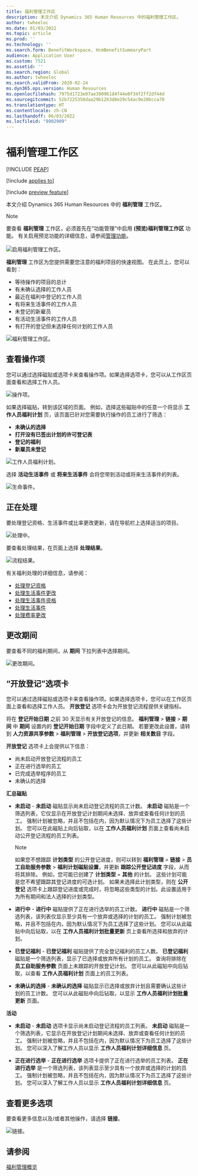 ```yaml
---
title: 福利管理工作区
description: 本文介绍 Dynamics 365 Human Resources 中的福利管理工作区。
author: twheeloc
ms.date: 01/03/2022
ms.topic: article
ms.prod: ''
ms.technology: ''
ms.search.form: BenefitWorkspace, HcmBenefitSummaryPart
audience: Application User
ms.custom: 7521
ms.assetid: ''
ms.search.region: Global
ms.author: twheeloc
ms.search.validFrom: 2020-02-24
ms.dyn365.ops.version: Human Resources
ms.openlocfilehash: 7975d1723e07ae390961d4f44e0f34f2ff2df44d
ms.sourcegitcommit: 52b7225350daa29b1263d8e29c54ac9e20bcca70
ms.translationtype: HT
ms.contentlocale: zh-CN
ms.lasthandoff: 06/03/2022
ms.locfileid: "8902909"
---
```

# <a name="benefits-management-workspace"></a>福利管理工作区


[!INCLUDE [PEAP](../includes/peap-2.md)]

[!include [applies to](../includes/applies-to-hr.md)]

[!include [preview feature](./includes/preview-feature.md)]

本文介绍 Dynamics 365 Human Resources 中的 **福利管理** 工作区。

> [!NOTE]
> 要查看 **福利管理** 工作区，必须首先在“功能管理”中启用 **(预览)福利管理工作区** 功能。 有关启用预览功能的详细信息，请参阅[管理功能](hr-admin-manage-features.md)。<br><br>![启用福利管理工作区。](./media/hr-benefits-management-workspace-enable.png)

**福利管理** 工作区为您提供需要您注意的福利项目的快速视图。 在此页上，您可以看到：

- 等待操作的项目的总计
- 有未确认选择的工作人员
- 最近在福利中登记的工作人员
- 有将来生活事件的工作人员
- 未登记的新雇员
- 有活动生活事件的工作人员
- 有打开的登记但未选择任何计划的工作人员

![福利管理工作区。](./media/hr-benefits-management-workspace.png)

## <a name="view-action-items"></a>查看操作项

您可以通过选择磁贴或选项卡来查看操作项。如果选择选项卡，您可以从工作区页面查看和选择工作人员。

![操作项。](./media/hr-benefits-management-workspace-action-items.png)

如果选择磁贴，转到该区域的页面。 例如，选择这些磁贴中的任意一个将显示 **工作人员福利计划** 页，该页面已针对您需要执行操作的员工进行了筛选：

- **未确认的选择**
- **打开没有已签出计划的许可登记表**
- **登记的福利**
- **新雇员未登记**

![工作人员福利计划。](./media/hr-benefits-management-workspace-plans.png)

选择 **活动生活事件** 或 **将来生活事件** 会将您带到活动或将来生活事件的列表。

![生命事件。](./media/hr-benefits-management-workspace-life-events.png)

## <a name="processing"></a>正在处理

要处理登记资格、生活事件或比率更改更新，请在导航栏上选择适当的项目。

![处理中。](./media/hr-benefits-management-workspace-processing.png)

要查看处理结果，在页面上选择 **处理结果**。

![流程结果。](./media/hr-benefits-management-workspace-process-results.png)

有关福利处理的详细信息，请参阅：

- [处理登记资格](hr-benefits-process-enrollment-eligibility.md)
- [处理生活事件更改](hr-benefits-process-life-event-changes.md)
- [处理生活事件资格](hr-benefits-process-life-event-eligibility.md)
- [处理生活事件](hr-benefits-process-life-events.md)
- [处理费率更改](hr-benefits-process-rate-changes.md)

## <a name="change-period"></a>更改期间

要查看不同的福利期间，从 **期间** 下拉列表中选择期间。

![更改期间。](./media/hr-benefits-management-workspace-period.png)


## <a name="open-enrollment-tab"></a>“开放登记”选项卡

您可以通过选择磁贴或选项卡来查看操作项。如果选择选项卡，您可以在工作区页面上查看和选择工作人员。
**开放登记** 选项卡会为开放登记流程提供关键指标。 

将在 **登记开始日期** 之前 30 天显示有关开放登记的信息。 **福利管理** > **链接** > **期间** 中 **期间** 设置内的 **登记开始日期** 字段中定义了此日期。  若要更改此设置，请转到 **人力资源共享参数** > **福利管理** > **开放登记选项**，并更新 **相关数目** 字段。  

**开放登记** 选项卡上会提供以下信息：
 - 尚未启动开放登记流程的员工
 - 正在进行选举的员工
 - 已完成选举程序的员工
 - 未确认的选择

**汇总磁贴**

- **未启动** - **未启动** 磁贴显示尚未启动登记流程的员工计数。 **未启动** 磁贴是一个筛选列表，它仅显示在开放登记计划期间未选择、放弃或查看任何计划的员工。 强制计划被忽略，并且不包括在内，因为默认情况下为员工选择了这些计划。  您可以在此磁贴上向后钻取，以在 **工作人员福利计划** 页面上查看尚未启动公开登记流程的员工列表。

  > [!NOTE]
  > 如果您不想跟踪 **计划类型** 的公开登记进度，则可以转到 **福利管理** > **链接** > **员工自助服务参数** > **福利计划磁贴设置**，并更新 **跟踪公开登记进度** 字段，从而将其排除。  例如，您可能已创建了 **计划类型** = **其他** 的计划。 这些计划可能是您不希望跟踪其登记进度的可选计划。 如果未选择此计划类型，则在 **公开登记** 选项卡上跟踪登记进度或完成时，将忽略这些类型的计划。此设置适用于为所有期间和法人选择的计划类型。

- **进行中** - **进行中** 磁贴提供了正在进行选举的员工计数。 **进行中** 磁贴是一个筛选列表，该列表仅显示至少具有一个放弃或选择的计划的员工。 强制计划被忽略，并且不包括在内，因为默认情况下为员工选择了这些计划。 您可以从此磁贴中向后钻取，以在 **工作人员福利计划批量更新** 页上查看所选择和放弃的计划。

- **已登记福利** - **已登记福利** 磁贴提供了完全登记福利的员工人数。 **已登记福利** 磁贴是一个筛选列表，显示了已选择或放弃所有计划的员工。 查询将排除在 **员工自助服务参数** 页面上未跟踪的开放登记计划。 您可以从此磁贴中向后钻取，以查看 **工作人员福利计划** 页面上的员工列表。

- **未确认的选择** - **未确认的选择** 磁贴显示已选择或放弃计划且需要确认这些计划的员工计数。 您可以从此磁贴中向后钻取，以显示 **工作人员福利计划批量更新** 页面。

**活动**

- **未启动** - **未启动** 选项卡显示尚未启动登记流程的员工列表。 **未启动** 磁贴是一个筛选列表，它显示在开放登记计划期间未选择、放弃或查看任何计划的员工。 强制计划被忽略，并且不包括在内，因为默认情况下为员工选择了这些计划。 您可以深入了解工作人员以显示 **工作人员福利计划详细信息** 页。

- **正在进行选举** - **正在进行选举** 选项卡提供了正在进行选举的员工列表。 **正在进行选举** 是一个筛选列表，该列表显示至少具有一个放弃或选择的计划的员工。 强制计划被忽略，并且不包括在内，因为默认情况下为员工选择了这些计划。 您可以深入了解工作人员以显示 **工作人员福利计划详细信息** 页。

## <a name="view-more-options"></a>查看更多选项

要查看更多信息以及/或者其他操作，请选择 **链接**。

![链接。](./media/hr-benefits-management-workspace-links.png)

## <a name="see-also"></a>请参阅

[福利管理概览](hr-benefits-management-overview.md)
